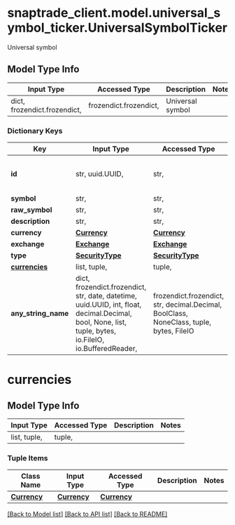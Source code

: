 # snaptrade_client.model.universal_symbol_ticker.UniversalSymbolTicker

Universal symbol

## Model Type Info
Input Type | Accessed Type | Description | Notes
------------ | ------------- | ------------- | -------------
dict, frozendict.frozendict,  | frozendict.frozendict,  | Universal symbol | 

### Dictionary Keys
Key | Input Type | Accessed Type | Description | Notes
------------ | ------------- | ------------- | ------------- | -------------
**id** | str, uuid.UUID,  | str,  |  | [optional] value must be a uuid
**symbol** | str,  | str,  |  | [optional] 
**raw_symbol** | str,  | str,  |  | [optional] 
**description** | str,  | str,  |  | [optional] 
**currency** | [**Currency**](Currency.md) | [**Currency**](Currency.md) |  | [optional] 
**exchange** | [**Exchange**](Exchange.md) | [**Exchange**](Exchange.md) |  | [optional] 
**type** | [**SecurityType**](SecurityType.md) | [**SecurityType**](SecurityType.md) |  | [optional] 
**[currencies](#currencies)** | list, tuple,  | tuple,  |  | [optional] 
**any_string_name** | dict, frozendict.frozendict, str, date, datetime, uuid.UUID, int, float, decimal.Decimal, bool, None, list, tuple, bytes, io.FileIO, io.BufferedReader,  | frozendict.frozendict, str, decimal.Decimal, BoolClass, NoneClass, tuple, bytes, FileIO | any string name can be used but the value must be the correct type | [optional]

# currencies

## Model Type Info
Input Type | Accessed Type | Description | Notes
------------ | ------------- | ------------- | -------------
list, tuple,  | tuple,  |  | 

### Tuple Items
Class Name | Input Type | Accessed Type | Description | Notes
------------- | ------------- | ------------- | ------------- | -------------
[**Currency**](Currency.md) | [**Currency**](Currency.md) | [**Currency**](Currency.md) |  | 

[[Back to Model list]](../../README.md#documentation-for-models) [[Back to API list]](../../README.md#documentation-for-api-endpoints) [[Back to README]](../../README.md)


